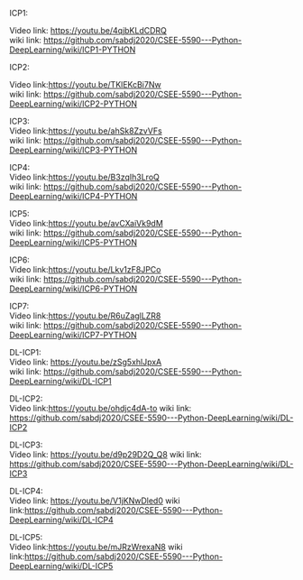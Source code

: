 ICP1: 

Video link: https://youtu.be/4qjbKLdCDRQ  <BR>
wiki link: https://github.com/sabdj2020/CSEE-5590---Python-DeepLearning/wiki/ICP1-PYTHON
  
ICP2: 

Video link:https://youtu.be/TKlEKcBi7Nw <BR>
wiki link: https://github.com/sabdj2020/CSEE-5590---Python-DeepLearning/wiki/ICP2-PYTHON
  
ICP3:<BR>
Video link:https://youtu.be/ahSk8ZzvVFs <BR>
wiki link: https://github.com/sabdj2020/CSEE-5590---Python-DeepLearning/wiki/ICP3-PYTHON
  
ICP4:<BR>
Video link:https://youtu.be/B3zqIh3LroQ <BR>
wiki link: https://github.com/sabdj2020/CSEE-5590---Python-DeepLearning/wiki/ICP4-PYTHON


ICP5:<BR>
Video link:https://youtu.be/avCXaiVk9dM <BR>
wiki link: https://github.com/sabdj2020/CSEE-5590---Python-DeepLearning/wiki/ICP5-PYTHON
  
ICP6:<BR>
Video link:https://youtu.be/Lkv1zF8JPCo <BR>
wiki link: https://github.com/sabdj2020/CSEE-5590---Python-DeepLearning/wiki/ICP6-PYTHON


ICP7:<BR>
Video link:https://youtu.be/R6uZaglLZR8 <BR>
wiki link: https://github.com/sabdj2020/CSEE-5590---Python-DeepLearning/wiki/ICP7-PYTHON
  
DL-ICP1:<BR>
Video link: https://youtu.be/zSg5xhlJpxA <BR>
wiki link: https://github.com/sabdj2020/CSEE-5590---Python-DeepLearning/wiki/DL-ICP1
  
  
DL-ICP2:<BR>
Video link:https://youtu.be/ohdjc4dA-to
wiki link: https://github.com/sabdj2020/CSEE-5590---Python-DeepLearning/wiki/DL-ICP2

DL-ICP3:<BR>
Video link: https://youtu.be/d9p29D2Q_Q8
wiki link: https://github.com/sabdj2020/CSEE-5590---Python-DeepLearning/wiki/DL-ICP3

DL-ICP4:<BR>
Video link: https://youtu.be/V1jKNwDled0
wiki link:https://github.com/sabdj2020/CSEE-5590---Python-DeepLearning/wiki/DL-ICP4
 
DL-ICP5:<BR>
Video link:https://youtu.be/mJRzWrexaN8
wiki link:https://github.com/sabdj2020/CSEE-5590---Python-DeepLearning/wiki/DL-ICP5
  

